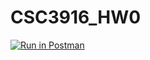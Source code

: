 # CSC3916_HW0
[![Run in Postman](https://run.pstmn.io/button.svg)](https://app.getpostman.com/run-collection/3c4a8b9cce08023769c0#?env%5BCSCI3916_HW0%5D=W3sia2V5IjoiYm9va190aXRsZSIsInZhbHVlIjoiIiwiZW5hYmxlZCI6dHJ1ZX0seyJrZXkiOiJpZCIsInZhbHVlIjoiIiwiZW5hYmxlZCI6dHJ1ZX1d)
